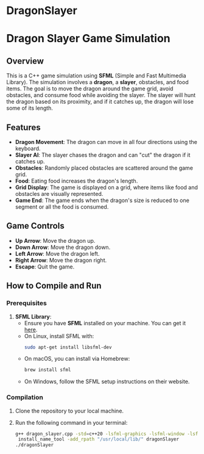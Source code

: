 # DragonSlayer

# Dragon Slayer Game Simulation

## Overview

This is a C++ game simulation using **SFML** (Simple and Fast Multimedia Library). The simulation involves a **dragon**, a **slayer**, obstacles, and food items. The goal is to move the dragon around the game grid, avoid obstacles, and consume food while avoiding the slayer. The slayer will hunt the dragon based on its proximity, and if it catches up, the dragon will lose some of its length.

## Features

- **Dragon Movement**: The dragon can move in all four directions using the keyboard.
- **Slayer AI**: The slayer chases the dragon and can "cut" the dragon if it catches up.
- **Obstacles**: Randomly placed obstacles are scattered around the game grid.
- **Food**: Eating food increases the dragon's length.
- **Grid Display**: The game is displayed on a grid, where items like food and obstacles are visually represented.
- **Game End**: The game ends when the dragon's size is reduced to one segment or all the food is consumed.

## Game Controls

- **Up Arrow**: Move the dragon up.
- **Down Arrow**: Move the dragon down.
- **Left Arrow**: Move the dragon left.
- **Right Arrow**: Move the dragon right.
- **Escape**: Quit the game.

## How to Compile and Run

### Prerequisites
1. **SFML Library**:
   - Ensure you have **SFML** installed on your machine. You can get it [here](https://www.sfml-dev.org/).
   - On Linux, install SFML with:
     ```bash
     sudo apt-get install libsfml-dev
     ```
   - On macOS, you can install via Homebrew:
     ```bash
     brew install sfml
     ```
   - On Windows, follow the SFML setup instructions on their website.

### Compilation

1. Clone the repository to your local machine.
2. Run the following command in your terminal:

   ```bash
   g++ dragon_slayer.cpp -std=c++20 -lsfml-graphics -lsfml-window -lsfml-system -o dragonSlayer
    install_name_tool -add_rpath "/usr/local/lib/" dragonSlayer
   ./dragonSlayer


